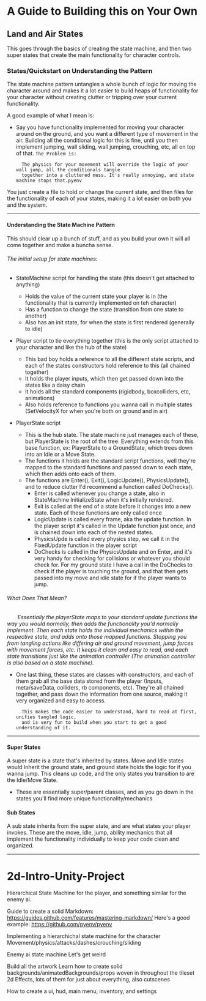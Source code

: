 # A Guide to Building this on Your Own
## Land and Air States
This goes through the basics of creating the state machine, and then two super states that create the main functionality for character controls.

### States/Quickstart on Understanding the Pattern
The state machine pattern untangles a whole bunch of logic for moving the character around and makes it a lot easier to build heaps of functionality for your character without creating clutter or tripping over your current functionality.

A good example of what I mean is:
* Say you have functionality implemented for moving your character around on the ground, and you want a different type of movement in the air. Building all the conditional logic for this is fine, until you then implement jumping, wall sliding, wall jumping, crouching, etc, all on top of that. `The Problem is:`

        The physics for your movement will override the logic of your wall jump, all the conditionals tangle 
        together into a cluttered mess. It's really annoying, and state machine stops that.pyenv

You just create a file to hold or change the current state, and then files for the functionality of each of your states, making it a lot easier on both you and the system.

---

#### Understanding the State Machine Pattern
This should clear up a bunch of stuff, and as you build your own it will all come together and make a buncha sense.

###### The initial setup for state machines:
* StateMachine script for handling the state (this doesn't get attached to anything)
    - Holds the value of the current state your player is in (the functionality that is currently implemented on teh character)
    - Has a function to change the state (transition from one state to another)
    - Also has an init state, for when the state is first rendered (generally to idle)

* Player script to tie everything together (this is the only script attached to your character and like the hub of the state)
    - This bad boy holds a reference to all the different state scripts, and each of the states constructors hold reference to this (all chained together)
    - It holds the player inputs, which then get passed down into the states like a daisy chain
    - It holds all the standard components (rigidbody, boxcolliders, etc, animations)
    - Also holds reference to functions you wanna call in multiple states (SetVelocityX for when you're both on ground and in air)

* PlayerState script 
    - This is the hub state. The state machine just manages each of these, but PlayerState is the root of the tree. Everything extends from this base function, ex: PlayerState to a GroundState, which trees down into an Idle or a Move State. 
    - The functions it holds are the standard script functions, well they're mapped to the standard functions and passed down to each state, which then adds onto each of them.
    - The functions are Enter(), Exit(), LogicUpdate(), PhysicsUpdate(), and to reduce clutter I'd recommend a function called DoChecks().
        - Enter is called whenever you change a state, also in StateMachine InitializeState when it's initially rendered.
        - Exit is called at the end of a state before it changes into a new state. Each of these functions are only called once
        - LogicUpdate is called every frame, aka the update function. In the player script it's called in the Update function just once, and is chained down into each of the nested states.
        - PhysicsUpde is called every physics step, we call it in the FixedUpdate function in the player script
        - DoChecks is called in the PhysicsUpdate and on Enter, and it's very handy for checking for collisions or whatever you should check for. For my ground state I have a call in the DoChecks to check if the player is touching the ground, and that then gets passed into my move and idle state for if the player wants to jump.
&nbsp;
&nbsp;
&nbsp;

###### What Does That Mean?
&nbsp;&nbsp;&nbsp;&nbsp;&nbsp;&nbsp;  *Essentially the playerState maps to your standard update functions the way you would normally, then adds the functionality you'd normally implement. Then each state holds the individual mechanics within the respective state, and adds onto those mapped functions. Stopping you from tangling actions like differing air and ground movement, jump forces with movement forces, etc. It keeps it clean and easy to read, and each state transitions just like the animation controller (The animation controller is also based on a state machine).*

- One last thing, these states are classes with constructors, and each of them grab all the base data stored from the player (Inputs, meta/saveData, colliders, rb components, etc). They're all chained together, and pass down the information from one source, making it very organized and easy to access.

        This makes the code easier to understand, hard to read at first, unifies tangled logic, 
        and is very fun to build when you start to get a good understanding of it.
---

#### Super States
A super state is a state that's inherited by states. Move and Idle states would Inherit the ground state, and ground state holds the logic for if you wanna jump. This cleans up code, and the only states you transition to are the Idle/Move State.

* These are essentially super/parent classes, and as you go down in the states you'll find more unique functionality/mechanics

#### Sub States
A sub state inherits from the super state, and are what states your player invokes. These are the move, idle, jump, ability mechanics that all implement the functionality individually to keep your code clean and organized.

---

# 2d-Intro-Unity-Project
Hierarchical State Machine for the player, and something similar for the enemy ai. 

Guide to create a solid Markdown: https://guides.github.com/features/mastering-markdown/
Here's a good example: https://github.com/pyenv/pyenv


Implementing a hierarchichal state machine for the character
Movement/physics/attacks/dashes/crouching/sliding

Enemy ai state machine
Let's get weird

Build all the artwork
Learn how to create solid backgrounds/animatedBackgrounds/props woven in throughout the tileset
2d Effects, lots of them for just about everything, also cutscenes 

How to create a ui, hud, main menu, inventory, and settings
